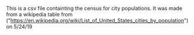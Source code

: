 This is a csv file containting the census for city populations. It was made from a wikipedia table from 
("https://en.wikipedia.org/wiki/List_of_United_States_cities_by_population") on 5/24/19
